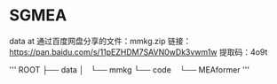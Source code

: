 # SGMEA
data at
通过百度网盘分享的文件：mmkg.zip
链接：https://pan.baidu.com/s/11pEZHDM7SAVN0wDk3vwm1w 
提取码：4o9t


'''
ROOT
├── data
│   └── mmkg
└── code
    └── MEAformer
'''
